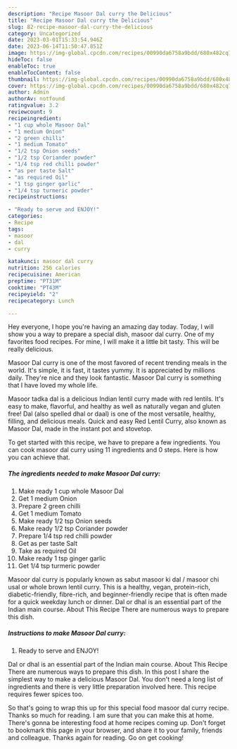 ```yaml
---
description: "Recipe Masoor Dal curry the Delicious"
title: "Recipe Masoor Dal curry the Delicious"
slug: 82-recipe-masoor-dal-curry-the-delicious
category: Uncategorized
date: 2023-03-01T15:33:54.946Z
date: 2023-06-14T11:50:47.851Z
image: https://img-global.cpcdn.com/recipes/00990da6758a9bdd/680x482cq70/masoor-dal-curry-recipe-main-photo.jpg
hideToc: false
enableToc: true
enableTocContent: false
thumbnail: https://img-global.cpcdn.com/recipes/00990da6758a9bdd/680x482cq70/masoor-dal-curry-recipe-main-photo.jpg
cover: https://img-global.cpcdn.com/recipes/00990da6758a9bdd/680x482cq70/masoor-dal-curry-recipe-main-photo.jpg
author: Admin
authorAv: notfound
ratingvalue: 3.2
reviewcount: 9
recipeingredient:
- "1 cup whole Masoor Dal"
- "1 medium Onion"
- "2 green chilli"
- "1 medium Tomato"
- "1/2 tsp Onion seeds"
- "1/2 tsp Coriander powder"
- "1/4 tsp red chilli powder"
- "as per taste Salt"
- "as required Oil"
- "1 tsp ginger garlic"
- "1/4 tsp turmeric powder"
recipeinstructions:

- "Ready to serve and ENJOY!"
categories:
- Recipe
tags:
- masoor
- dal
- curry

katakunci: masoor dal curry 
nutrition: 256 calories
recipecuisine: American
preptime: "PT31M"
cooktime: "PT43M"
recipeyield: "2"
recipecategory: Lunch

---
```



Hey everyone, I hope you're having an amazing day today. Today, I will show you a way to prepare a special dish, masoor dal curry. One of my favorites food recipes. For mine, I will make it a little bit tasty. This will be really delicious.

Masoor Dal curry is one of the most favored of recent trending meals in the world. It's simple, it is fast, it tastes yummy. It is appreciated by millions daily. They're nice and they look fantastic. Masoor Dal curry is something that I have loved my whole life.

Masoor tadka dal is a delicious Indian lentil curry made with red lentils. It&#39;s easy to make, flavorful, and healthy as well as naturally vegan and gluten free! Dal (also spelled dhal or daal) is one of the most versatile, healthy, filling, and delicious meals. Quick and easy Red Lentil Curry, also known as Masoor Dal, made in the instant pot and stovetop.


To get started with this recipe, we have to prepare a few ingredients. You can cook masoor dal curry using 11 ingredients and 0 steps. Here is how you can achieve that.

<!--inarticleads1-->

##### The ingredients needed to make Masoor Dal curry:

1. Make ready 1 cup whole Masoor Dal
1. Get 1 medium Onion
1. Prepare 2 green chilli
1. Get 1 medium Tomato
1. Make ready 1/2 tsp Onion seeds
1. Make ready 1/2 tsp Coriander powder
1. Prepare 1/4 tsp red chilli powder
1. Get as per taste Salt
1. Take as required Oil
1. Make ready 1 tsp ginger garlic
1. Get 1/4 tsp turmeric powder


Masoor dal curry is popularly known as sabut masoor ki dal / masoor chi usal or whole brown lentil curry. This is a healthy, vegan, protein-rich, diabetic-friendly, fibre-rich, and beginner-friendly recipe that is often made for a quick weekday lunch or dinner. Dal or dhal is an essential part of the Indian main course. About This Recipe There are numerous ways to prepare this dish. 

<!--inarticleads2-->

##### Instructions to make Masoor Dal curry:


1. Ready to serve and ENJOY!

Dal or dhal is an essential part of the Indian main course. About This Recipe There are numerous ways to prepare this dish. In this post I share the simplest way to make a delicious Masoor Dal. You don&#39;t need a long list of ingredients and there is very little preparation involved here. This recipe requires fewer spices too. 

So that's going to wrap this up for this special food masoor dal curry recipe. Thanks so much for reading. I am sure that you can make this at home. There's gonna be interesting food at home recipes coming up. Don't forget to bookmark this page in your browser, and share it to your family, friends and colleague. Thanks again for reading. Go on get cooking!
